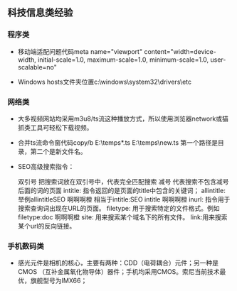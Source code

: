 ## 科技信息类经验



### 程序类

- 移动端适配问题代码meta name="viewport" content="width=device-width, initial-scale=1.0, maximum-scale=1.0, minimum-scale=1.0, user-scalable=no" 

- Windows hosts文件夹位置c:\windows\system32\drivers\etc

  

### 网络类

- 大多视频网站均采用m3u8/ts流这种播放方式，所以使用浏览器network或猫抓类工具可轻松下载视频。

- 合并ts流命令窗代码copy/b  E:\temps\*.ts  E:\temps\new.ts 第一个路径是目录，第二个是新文件名。

- SEO高级搜索指令：

  双引号 把搜索词放在双引号中，代表完全匹配搜索
  减号 代表搜索不包含减号后面的词的页面
  intitle: 指令返回的是页面的title中包含的关键词；
  allintitle: 举例allintitleSEO 啊啊啊橙 相当于intitle:SEO intitle 啊啊啊橙
  inurl: 指令用于搜索查询词出现在URL的页面。
  filetype: 用于搜索特定的文件格式。例如filetype:doc 啊啊啊橙
  site: 用来搜索某个域名下的所有文件。
  link:用来搜索某个url的反向链接。



### 手机数码类

- 感光元件是相机的核心，主要有两种：CDD（电荷耦合）元件；另一种是CMOS （互补金属氧化物导体）器件；手机均采用CMOS。索尼当前技术最优，旗舰型号为IMX66；